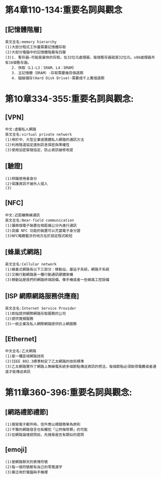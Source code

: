 # 第4章110-134:重要名詞與觀念
## [記憶體階層]
```
英文全名:memory hierarchy
(1)大部分程式工作量需要記憶體存取
(2)大部分電腦中的記憶體階層有四層
(3)1. 暫存器–可能是最快的存取。在32位元處理器，每個暫存器就是32位元。x86處理器共有16個暫存器。
   2. 快取（L1-L3：SRAM、L4：DRAM）
   3. 主記憶體（DRAM）-存取需要幾百個週期
   4. 磁碟儲存(Hard Disk Drive)-需要成千上萬個週期
```
# 第10章334-355:重要名詞與觀念:
## [VPN]
```
中文:虛擬私人網路
英文全名:virtual private network
(1)用於中、大型企業或團體私人網路的通訊方法
(2)利用隧道協定達到訊息保密與準確性
(3)使用加密穿隧協定，防止資訊被修改提
```
## [驗證]
```
(1)辨識使用者身分
(2)保護資訊不被外人侵入
(3)
```
## [NFC]
```
中文:近距離無線通訊
英文全名:Near-field communication
(1)讓兩個電子裝置在相距幾公分內進行通訊
(2)具備 NFC 功能的裝置可以充當電子身分證
(3)NFC略勝藍牙的地方在於設定程式較短
```
## [蜂巢式網路]
```
英文全名:Cellular network
(1)蜂巢式網路有以下三部分：移動站，基站子系統，網路子系統
(2)又稱行動網路是一種行動通訊硬體架構
(3)移動站是我們的網路終端設備，像手機或者一些蜂窩工控設備 
```
## [ISP 網際網路服務供應商]
```
英文全名:Internet Service Provider
(1)即指提供網際網路存取服務的公司
(2)提供寬頻服務
(3)一般企業及私人網際網路提供的上網服務
```
## [Ethernet]
```
中文全名:乙太網路
(1)是一種區域網路技術
(2)IEEE 802.3標準制定了乙太網路的技術標準
(3)乙太網路實作了網路上無線電系統多個節點傳送資訊的想法，每個節點必須取得電纜或者通道才能傳送資訊
```
# 第11章360-396:重要名詞與觀念:
## [網路禮節禮節]
```
(1)撰寫電子郵件時，信件應以標題簡單為原則
(2)不雅的網路發言也有觸犯「公然侮辱罪」的可能
(3)在網路論壇提問前，先搜尋是否有類似的提問
```
## [emoji]
```
(1)是網路聊天的表情符號
(2)每一個符號都有自己的零寬連字
(3)廣泛用於電腦與手機裡
```
